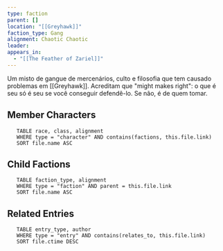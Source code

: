 ```yaml
---
type: faction
parent: []
location: "[[Greyhawk]]"
faction_type: Gang
alignment: Chaotic Chaotic
leader: 
appears_in:
  - "[[The Feather of Zariel]]"
---
```

Um misto de gangue de mercenários, culto e filosofia que tem causado problemas em [[Greyhawk]]. Acreditam que "might makes right": o que é seu só é seu se você conseguir defendê-lo. Se não, é de quem tomar. 

<!-- DYNAMIC:related-entries -->


## Member Characters

 ```dataview
    TABLE race, class, alignment
    WHERE type = "character" AND contains(factions, this.file.link)
    SORT file.name ASC
 ```

## Child Factions

 ```dataview
    TABLE faction_type, alignment
    WHERE type = "faction" AND parent = this.file.link
    SORT file.name ASC
 ```

## Related Entries

 ```dataview
    TABLE entry_type, author
    WHERE type = "entry" AND contains(relates_to, this.file.link)
    SORT file.ctime DESC
```

<!-- /DYNAMIC -->